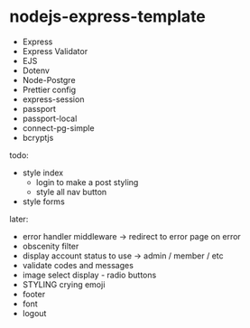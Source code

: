 # nodejs-express-template

-   Express
-   Express Validator
-   EJS
-   Dotenv
-   Node-Postgre
-   Prettier config
-   express-session
-   passport
-   passport-local
-   connect-pg-simple
-   bcryptjs

todo:
- style index
    - login to make a post styling
    - style all nav button
- style forms

later:
- error handler middleware -> redirect to error page on error
- obscenity filter
- display account status to use -> admin / member / etc
- validate codes and messages
- image select display - radio buttons
- STYLING crying emoji
- footer
- font
- logout